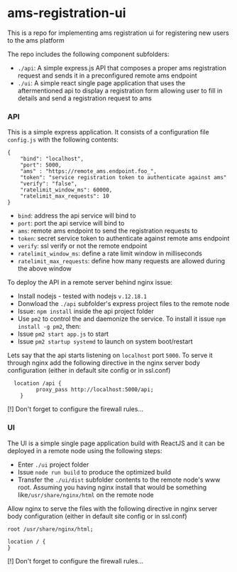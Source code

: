 # ams-registration-ui

This is a repo for implementing ams registration ui for registering new users to the ams platform

The repo includes the following component subfolders:
- `./api`: A simple express.js API that composes a proper ams registration request and sends it in a preconfigured remote ams endpoint
- `./ui`: A simple react single page application that uses the aftermentioned api to display a registration form allowing user to fill in details and send a registration request to ams

### API
This is a simple express application. It consists of a configuration file `config.js` with the following contents:
```
{
    "bind": "localhost",
    "port": 5000,
    "ams" : "https://remote_ams.endpoint.foo_",
    "token": "service registration token to authenticate against ams"
    "verify": "false",
    "ratelimit_window_ms": 60000,
    "ratelimit_max_requests": 10 
}
```
- `bind`: address the api service will bind to 
- `port`: port the api service will bind to
- `ams`: remote ams endpoint to send the registration requests to
- `token`: secret service token to authenticate against remote ams endpoint
- `verify`: ssl verify or not the remote endpoint
- `ratelimit_window_ms`: define a rate limit window in milliseconds
- `ratelimit_max_requests`: define how many requests are allowed during the above window

To deploy the API in a remote server behind nginx issue:
- Install nodejs - tested with nodejs `v.12.18.1`
- Donwload the `./api` subfolder's express project files to the remote node
- Issue: `npm install` inside the api project folder
- Use `pm2` to control the and daemonize the service. To install it issue `npm install -g pm2`, then:
 - Issue `pm2 start app.js` to start
 - Issue `pm2 startup systemd` to launch on system boot/restart

Lets say that the api starts listening on `localhost` port `5000`. To serve it through nginx add the following directive in the nginx server body configuration (either in default site config or in ssl.conf)
```
  location /api {
         proxy_pass http://localhost:5000/api;
    }
```
[!] Don't forget to configure the firewall rules...

### UI
The UI is a simple single page application build with ReactJS and it can be deployed in a remote node using the following steps:
- Enter `./ui` project folder
- Issue `node run build` to produce the optimized build
- Transfer the `./ui/dist` subfolder contents to the remote node's www root. Assuming you having nginx install that would be something like`/usr/share/nginx/html` on the remote node

Allow nginx to serve the files with the following directive in nginx server body configuration (either in default site config or in ssl.conf)
```
root /usr/share/nginx/html;
 
location / {
}
```

[!] Don't forget to configure the firewall rules...
